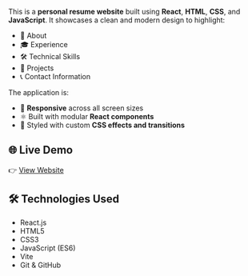 This is a **personal resume website** built using **React**, **HTML**, **CSS**, and **JavaScript**. It showcases a clean and modern design to highlight:

- 💼 About
- 🎓 Experience  
- 🛠️ Technical Skills  
- 📂 Projects  
- 📞 Contact Information  

The application is:
- 🔗 **Responsive** across all screen sizes  
- ⚛️ Built with modular **React components**  
- 🎨 Styled with custom **CSS effects and transitions**  

## 🌐 Live Demo

👉 [View Website](https://aditi33-coder.github.io/Portfolio-Website/)

## 🛠️ Technologies Used

- React.js  
- HTML5  
- CSS3  
- JavaScript (ES6)  
- Vite  
- Git & GitHub
